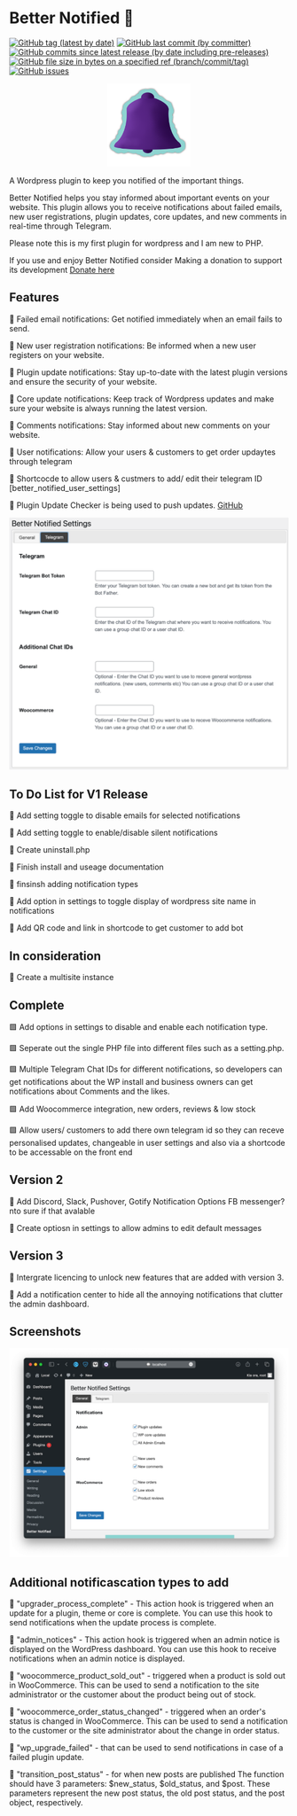 # Better Notified 🔔

<a target="_blank" href="https://github.com/Reupenny/Better-Notified"><img alt="GitHub tag (latest by date)" src="https://img.shields.io/github/v/tag/Reupenny/Better-notified?label=version"></a> <a target="_blank" href="https://github.com/Reupenny/Better-Notified"><img alt="GitHub last commit (by committer)" src="https://img.shields.io/github/last-commit/Reupenny/Better-Notified"></a> <a target="_blank" href="https://github.com/Reupenny/Better-Notified"><img alt="GitHub commits since latest release (by date including pre-releases)" src="https://img.shields.io/github/commits-since/Reupenny/Better-Notified/v0.2.0-beta?include_prereleases"></a> <a target="_blank" href="https://github.com/Reupenny/Better-Notified"><img alt="GitHub file size in bytes on a specified ref (branch/commit/tag)" src="https://img.shields.io/github/size/Reupenny/Better-Notified/versions/Better-Notified-0.2.0b.zip?label=Plugin%20size"></a> <a target="_blank" href="https://github.com/Reupenny/Better-Notified"><img alt="GitHub issues" src="https://img.shields.io/github/issues/Reupenny/Better-notified"></a>

<div align="center" width="100%">
    <img src="./public/icon.svg" width="150" alt="" />
</div>

A Wordpress plugin to keep you notified of the important things.

Better Notified helps you stay informed about important events on your website. This plugin allows you to receive notifications about failed emails, new user registrations, plugin updates, core updates, and new comments in real-time through Telegram.

Please note this is my first plugin for wordpress and I am new to PHP.

If you use and enjoy Better Notified consider Making a donation to support its development [Donate here](https://azurestudio.co.nz)

## Features

🔷 Failed email notifications:
Get notified immediately when an email fails to send.

🔷 New user registration notifications:
Be informed when a new user registers on your website.

🔷 Plugin update notifications:
Stay up-to-date with the latest plugin versions and ensure the security of your website.

🔷 Core update notifications:
Keep track of Wordpress updates and make sure your website is always running the latest version.

🔷 Comments notifications:
Stay informed about new comments on your website.

🔷 User notifications:
Allow your users & customers to get order updaytes through telegram

🔷 Shortcocde to allow users & custmers to add/ edit their telegram ID [better_notified_user_settings]

🔷 Plugin Update Checker is being used to push updates. [GitHub](https://github.com/YahnisElsts/plugin-update-checker)

<div align="center" width="100%">
    <img src="public/Screenshot_2.png" alt="" />
</div>

## To Do List for V1 Release

🔲 Add setting toggle to disable emails for selected notifications

🔲 Add setting toggle to enable/disable silent notifications

🔲 Create uninstall.php

🔲 Finish install and useage documentation

🔲 finsinsh adding notification types

🔲 Add option in settings to toggle display of wordpress site name in notifications

🔲 Add QR code and link in shortcode to get customer to add bot

## In consideration

🔲 Create a multisite instance

## Complete

🟩 Add options in settings to disable and enable each notification type.

🟩 Seperate out the single PHP file into different files such as a setting.php.

🟩 Multiple Telegram Chat IDs for different notifications, so developers can get notifications about the WP install and business owners can get notifications about Comments and the likes.

🟩 Add Woocommerce integration, new orders, reviews & low stock

🟩 Allow users/ customers to add there own telegram id so they can receve personalised updates, changeable in user settings and also via a shortcode to be accessable on the front end

## Version 2

🔲 Add Discord, Slack, Pushover, Gotify Notification Options FB messenger? nto sure if that avalable

🔲 Create optiosn in settings to allow admins to edit default messages

## Version 3

🔲 Intergrate licencing to unlock new features that are added with version 3.

🔲 Add a notification center to hide all the annoying notifications that clutter the admin dashboard.

## Screenshots

<div align="center" width="100%">
    <img src="public/Screenshot_1.png" alt="" />
</div>

## Additional notificascation types to add

🔷 "upgrader_process_complete" - This action hook is triggered when an update for a plugin, theme or core is complete. You can use this hook to send notifications when the update process is complete.

🔷 "admin_notices" - This action hook is triggered when an admin notice is displayed on the WordPress dashboard. You can use this hook to receive notifications when an admin notice is displayed.

🔷 "woocommerce_product_sold_out" - triggered when a product is sold out in WooCommerce. This can be used to send a notification to the site administrator or the customer about the product being out of stock.

🔷 "woocommerce_order_status_changed" - triggered when an order's status is changed in WooCommerce. This can be used to send a notification to the customer or the site administrator about the change in order status.

🔷 "wp_upgrade_failed" - that can be used to send notifications in case of a failed plugin update.

🔷 "transition_post_status" - for when new posts are published The function should have 3 parameters: $new_status, $old_status, and $post. These parameters represent the new post status, the old post status, and the post object, respectively.
